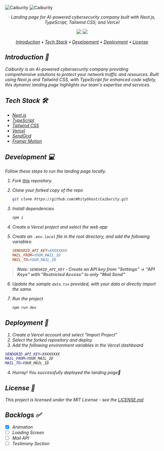 ![Caiburity](https://res.cloudinary.com/dbimvbfi0/image/upload/v1721265529/caiburity-dark.png)
![Caiburity](https://res.cloudinary.com/dbimvbfi0/image/upload/v1721265797/services-dark.png)

<div align="center">
  ·
  <i>Landing page for AI-powered cybersecurity company built with Next.js, TypeScript, Tailwind CSS, and Vercel

<p align="center">
    <img src="https://img.shields.io/github/forks/jigar-sable/next-portfolio?style=for-the-badge" />
  <a href="https://caiburity.vercel.app">
    <img src="https://img.shields.io/static/v1?label=&message=View%20Demo&style=for-the-badge&color=black&logo=vercel" />
  </a>
</p>

<p align="center">
  <a href="#introduction-">Introduction</a> •
  <a href="#tech-stack-%EF%B8%8F">Tech Stack</a> •
  <a href="#development-">Development</a> •
  <a href="#deployment-">Deployment</a> •
  <a href="#license-">License</a>
</p>

</div>

## Introduction 👋

Caiburity is an AI-powered cybersecurity company providing comprehensive solutions to protect your network traffic and resources. Built using Next.js and Tailwind CSS, with TypeScript for enhanced code safety, this dynamic landing page highlights our team's expertise and services.

## Tech Stack 🛠️

- [Next.js](https://nextjs.org)
- [TypeScript](https://www.typescriptlang.org)
- [Tailwind CSS](https://tailwindcss.com)
- [Vercel](https://vercel.com/)
- [SendGrid](https://sendgrid.com)
- [Framer Motion](https://www.framer.com/motion)

## Development 💻

Follow these steps to run the landing page locally.

1. Fork [this](https://github.com/WhityGhost/Caiburity) repository.
2. Clone your forked copy of the repo

   ```bash
   git clone https://github.com/WhityGhost/Caiburity.git
   ```

3. Install dependencies

   ```bash
   npm i
   ```

4. Create a Vercel project and select the web app
5. Create an `.env.local` file in the root directory, and add the following variables:

   ```makefile
   SENDGRID_API_KEY=XXXXXXXX
   MAIL_FROM=YOUR_MAIL_ID
   MAIL_TO=YOUR_MAIL_ID
   ```

> **Note: `SENDGRID_API_KEY` - **Create an API key from "Settings"** -> **"API Keys" with "Restricted Access"** to only "Mail Send"**

6. Update the sample `data.tsx` provided, with your data or directly import the same.
7. Run the project

   ```bash
   npm run dev
   ```

## Deployment 🚀

1. Create a Vercel account and select "Import Project"
2. Select the forked repository and deploy
3. Add the following environment variables in the Vercel dashboard

```bash
SENDGRID_API_KEY=XXXXXXXX
MAIL_FROM=YOUR_MAIL_ID
MAIL_TO=YOUR_MAIL_ID
```

4. Hurray! You successfully deployed the landing page🥳

## License 📄

This project is licensed under the MIT License - see the [LICENSE.md](https://github.com/jigar-sable/next-portfolio/blob/main/LICENSE.md)

## Backlogs ✅

- [x] Animation
- [ ] Loading Screen
- [ ] Mail API
- [ ] Testimony Section
